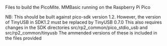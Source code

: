 Files to build the PicoMite. MMBasic running on the Raspberry Pi Pico

NB: This should be built against pico-sdk version 1.2. 
However, the version of TinyUSB in SDK1.2 must be replaced by TinyUSB 0.7.0
This also requires changes in the SDK directories src/rp2_common/pico_stdio_usb and src/rp2_common/tinyusb
The ammended versions of these is included in the files provided
